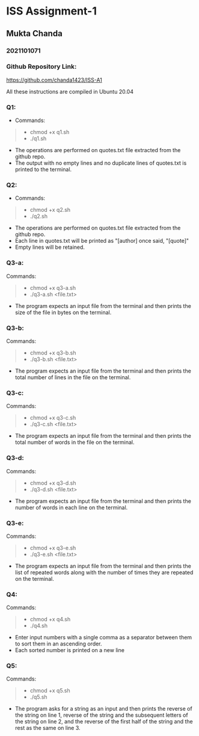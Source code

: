 # ISS  Assignment-1

## Mukta Chanda
### 2021101071

### Github Repository Link:
https://github.com/chanda1423/ISS-A1


All these instructions are compiled in Ubuntu 20.04

### Q1:
* Commands:
>* chmod +x q1.sh
>* ./q1.sh

* The operations are performed on quotes.txt file extracted from the github repo.
* The output with no empty lines and no duplicate lines of quotes.txt is printed to the terminal. 

### Q2:
* Commands:
>* chmod +x q2.sh
>* ./q2.sh 

* The operations are performed on quotes.txt file extracted from the github repo.
* Each line in quotes.txt will be printed as "[author] once said, "[quote]"
* Empty lines will be retained.

### Q3-a:
Commands:
>* chmod +x q3-a.sh
>* ./q3-a.sh <file.txt>

* The program expects an input file from the terminal and then prints the size of the file in bytes on the terminal.

### Q3-b:
Commands:
>* chmod +x q3-b.sh
>* ./q3-b.sh <file.txt>

* The program expects an input file from the terminal and then prints the total number of lines in the file on the terminal.

### Q3-c:
Commands:
>* chmod +x q3-c.sh
>* ./q3-c.sh <file.txt>

* The program expects an input file from the terminal and then prints the total number of words in the file on the terminal.

### Q3-d:
Commands:
>* chmod +x q3-d.sh
>* ./q3-d.sh <file.txt>

* The program expects an input file from the terminal and then prints the number of words in each line on the terminal.

### Q3-e:
Commands:
>* chmod +x q3-e.sh
>* ./q3-e.sh <file.txt>

* The program expects an input file from the terminal and then prints the list of repeated words along with the number of times they are repeated on the terminal.

### Q4:
Commands:
>* chmod +x q4.sh
>* ./q4.sh

* Enter input numbers with a single comma as a separator between them to sort them in an ascending order.
* Each sorted number is printed on a new line

### Q5:
Commands:
>* chmod +x q5.sh
>* ./q5.sh

* The program asks for a string as an input and then prints the reverse of the string on line 1, reverse of the string and the subsequent letters of the string on line 2, and the reverse of the first half of the string and the rest as the same on line 3.
